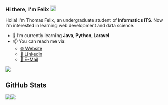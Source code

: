 ### Hi there, I'm Felix <img src="https://media.giphy.com/media/hvRJCLFzcasrR4ia7z/giphy.gif" width="18px">

Holla! I'm Thomas Felix, an undergraduate student of **Informatics ITS**. Now I'm interested in learning web development and data science.

- 🌱 I’m currently learning **Java, Python, Laravel**
- 📫 You can reach me via:
  - [🌐 Website](https://thomasfel.github.io/)
  - [📘 Linkedin](https://www.linkedin.com/in/thomasfelix10/)
  - [📧 E-Mail](mailto:thomasfelixbrilliant@gmail.com)
  
![](https://komarev.com/ghpvc/?username=ThomasFel&color=brightgreen)

## GitHub Stats
<div style="display: flex; flex-direction: row; align-items: flex-start;">
    <img src="https://github-readme-stats.vercel.app/api?username=ThomasFel&line_height=27&count_private=true&hide_border=true&show_icons=true&theme=react">
    <img src="https://github-readme-stats.vercel.app/api/top-langs/?username=ThomasFel&langs_count=4&hide_border=true&hide=html,css,blade&theme=react" />
</div>
